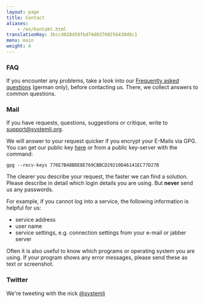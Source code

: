 ```yaml
---
layout: page
title: Contact
aliases:
    - /en/kontakt.html
translationKey: 3bcc4028d59fbd74d03760256430d8c1
menu: main
weight: 4
---
```

### FAQ

If you encounter any problems, take a look into our [Frequently asked questions](https://wiki.systemli.org/faq) (german only), before contacting us. There, we collect answers to common questions.

### Mail

If you have requests, questions, suggestions or critique, write to [support@systemli.org](mailto:support@systemli.org).

We will answer to your request quicker if you encrypt your E-Mails via GPG. You can get our public key [here](https://keys.openpgp.org/vks/v1/by-fingerprint/776E7B48BDE8E769CBBCD29210D46141EC77D27B) or from a public key-server with the command:

`gpg --recv-keys 776E7B48BDE8E769CBBCD29210D46141EC77D27B`

The clearer you describe your request, the faster we can find a solution. Please describe in detail which login details you are using. But **never** send us any passwords.

For example, if you cannot log into a service, the following information is helpful for us:

*   service address
*   user name
*   service settings, e.g. connection settings from your e-mail or jabber server

Often it is also useful to know which programs or operating system you are using. If your program shows any error messages, please send these as text or screenshot.

### Twitter

We're tweeting with the nick [@systemli](https://twitter.com/systemli)
